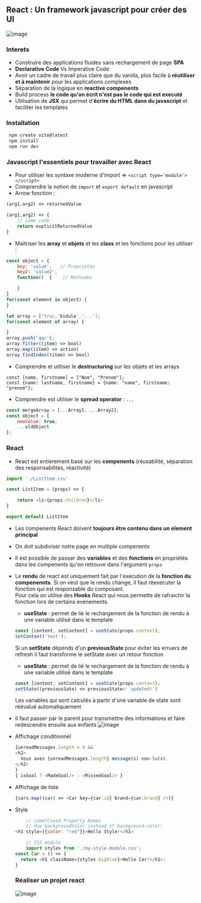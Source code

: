 ## React : Un framework javascript pour créer des UI

![image](https://github.com/ohugonnot/Javascript-Tutorial/assets/13014954/41c08035-a20d-4b34-967e-74d267946d4f)

### Interets
- Construire des applications fluides sans rechargement de page __SPA__       
- __Declarative Code__ Vs Imperative Code
- Avoir un cadre de travail plus claire que du vanilla, plus facile à __réutiliser et à maintenir__ pour les applications complexes    
- Séparation de la logique en __reactive compenents__ 
- Build process __le code qu'on écrit n'est pas le code qui est executé__      
- Utilisation de __JSX__ qui permet d'__écrire du HTML dans du javascript__ et faciliter les templates      

### Installation
```bash
 npm create vite@latest
 npm install 
 npm run dev
```

### Javascript l'essentiels pour travailler avec React
- Pour utiliser les syntaxe moderne d'import =>  ```<script type='module'></script>```      
- Comprendre la notion de ```import``` et ```export default``` en javascript     
- Arrow fonction :   
```Javascript
(arg1,arg2) => returnedValue
```
```Javascript
(arg1,arg2) => {
	// some code
	return explicitReturnedValue
}
```
- Maitriser les __array__ et __objets__ et les __class__ et les fonctions pour les utiliser :      
```Javascript
const object = {
	key: 'value',   // Propriétés
	key2: 'value2',
	function()  {    // Methodes

	}
}
for(const element in object) {
}

let array = ['truc,'bidule','...'];
for(const element of array) {

}
array.push('qqc');
array.filter((item) => bool)
array.map((item) => action)
array.findIndex((item) => bool)

```
- Comprendre et utiliser le __destructuring__ sur les objets et les arrays      
```
const [name, firstname] = ["Nom", "Prenom"];
const {name: lastname, firstname} = {name: "name", firstname: "prenom"};
```
- Comprendre est utiliser le __spread operator__ : ```...```    
```Javascript
const mergeArray = [...Array1, ...Array2];
const object = {
	newValue: true,
	...oldObject
};
```

### React
- React est entierement basé sur les __compenents__ (réusabilité, séparation des responsabilités, réactivité)    
```Javascript
import './ListItem.css'

const ListItem = (props) => {

    return <li>{props.children}</li>
}

export default ListItem    
```
- Les compenents React doivent __toujours être contenu dans un element principal__       
- On doit subdiviser notre page en multiple compenents
- Il est possible de passer des __variables__ et des __fonctions__ en propriétés dans les compenents qu'on retrouve dans l'argument ```props```     
- Le __rendu__ de react est uniquement fait par l'execution de la __fonction du compenennts__.
Si on veut que le rendu change, il faut réexecuter la fonction qui est responsable du composant.      
Pour cela on utilise des __Hooks__ React qui nous permette de rafraichir la fonction lors de certains evenements.
	- __useState__ : permet de lié le rechargement de la fonction de rendu à une variable utilisé dans le template
	```Javascript
	const [content, setContent] = useState(props.content);
 	setContent('test');
	```
 	Si un __setState__ dépends d'un __previousState__ pour éviter les erruers de refresh il faut transforme le setState avec un retour fonction
  	- __useState__ : permet de lié le rechargement de la fonction de rendu à une variable utilisé dans le template
	```Javascript
	const [content, setContent] = useState(props.content);
 	setState((previousSate) => previousState+' updated!')
	```
 	Les variables qui sont calculés à partir d'une variable de state sont réévalué automatiquement    
- Il faut passer par le parent pour transmettre des informations et faire redescendre ensuite aux enfants
![image](https://github.com/ohugonnot/Javascript-Tutorial/assets/13014954/22a4aab0-71f8-40e1-a73b-4fd4c1ec5a8e)
- Affichage conditionnel    
	```Javascript
	{unreadMessages.length > 0 &&
	<h2>
	  Vous avez {unreadMessages.length} message(s) non-lu(s).
	</h2>
	}
	{ isGoal ? <MadeGoal/> : <MissedGoal/> }
	```
 - Affichage de liste
	```Javascript
	{cars.map((car) => <Car key={car.id} brand={car.brand} />)}
	```
 - Style    
  	```Javascript
    	// camelCased Property Names
    	// Use backgroundColor instead of background-color:
	<h1 style={{color: "red"}}>Hello Style!</h1>

    	// CSS module
    	import styles from './my-style.module.css'; 
	const Car = () => {
	  return <h1 className={styles.bigblue}>Hello Car!</h1>;
	}
	```

   ### Réaliser un projet react
   ![image](https://github.com/ohugonnot/Javascript-Tutorial/assets/13014954/03b3cccf-722f-4b7e-9ff8-5e6f0e198098)
  
